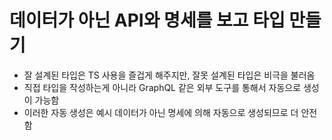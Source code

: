 # 데이터가 아닌 API와 명세를 보고 타입 만들기

- 잘 설계된 타입은 TS 사용을 즐겁게 해주지만, 잘못 설계된 타입은 비극을 불러옴
- 직접 타입을 작성하는게 아니라 GraphQL 같은 외부 도구를 통해서 자동으로 생성이 가능함
- 이러한 자동 생성은 예시 데이터가 아닌 명세에 의해 자동으로 생성되므로 더 안전함
